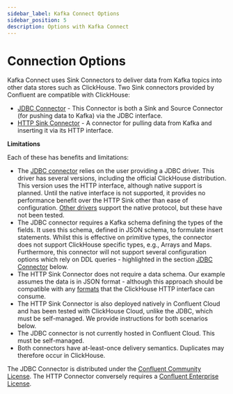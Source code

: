 ```yaml
---
sidebar_label: Kafka Connect Options
sidebar_position: 5
description: Options with Kafka Connect
---
```


# Connection Options

Kafka Connect uses Sink Connectors to deliver data from Kafka topics into other data stores such as ClickHouse. Two Sink connectors provided by Confluent are compatible with ClickHouse:

* [JDBC Connector](https://docs.confluent.io/kafka-connect-jdbc/current/) - This Connector is both a Sink and Source Connector (for pushing data to Kafka) via the JDBC interface.
* [HTTP Sink Connector](https://docs.confluent.io/kafka-connect-http/current/overview.html) - A connector for pulling data from Kafka and inserting it via its HTTP interface.

**Limitations**

Each of these has benefits and limitations:


* The [JDBC connector](https://github.com/ClickHouse/clickhouse-jdbc) relies on the user providing a JDBC driver. This driver has several versions, including the official ClickHouse distribution. This version uses the HTTP interface, although native support is planned. Until the native interface is not supported, it provides no performance benefit over the HTTP Sink other than ease of configuration. [Other drivers](https://github.com/housepower/ClickHouse-Native-JDBC) support the native protocol, but these have not been tested.
* The JDBC connector requires a Kafka schema defining the types of the fields. It uses this schema, defined in JSON schema, to formulate insert statements. Whilst this is effective on primitive types, the connector does not support ClickHouse specific types, e.g., Arrays and Maps. Furthermore, this connector will not support several configuration options which rely on DDL queries - highlighted in the section [JDBC Connector](./kafka-connect-jdbc) below.
* The HTTP Sink Connector does not require a data schema. Our example assumes the data is in JSON format - although this approach should be compatible with any [formats](https://clickhouse.com/docs/en/interfaces/formats/#data-formatting) that the ClickHouse HTTP interface can consume. 
* The HTTP Sink Connector is also deployed natively in Confluent Cloud and has been tested with ClickHouse Cloud, unlike the JDBC, which must be self-managed. We provide instructions for both scenarios below.
* The JDBC connector is not currently hosted in Confluent Cloud. This must be self-managed.
* Both connectors have at-least-once delivery semantics. Duplicates may therefore occur in ClickHouse. 

The JDBC Connector is distributed under the [Confluent Community License](https://www.confluent.io/confluent-community-license). The HTTP Connector conversely requires a [Confluent Enterprise License](https://docs.confluent.io/kafka-connect-http/current/overview.html#license).

